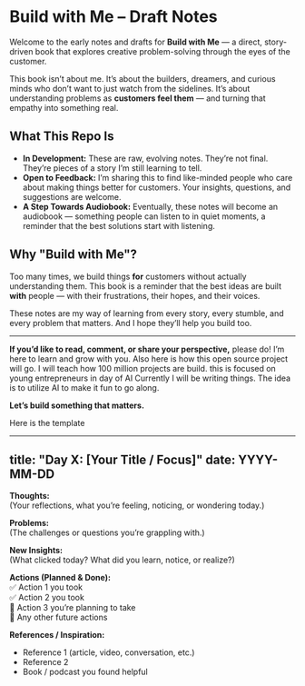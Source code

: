 # Build with Me – Draft Notes

Welcome to the early notes and drafts for **Build with Me** — a direct, story-driven book that explores creative problem-solving through the eyes of the customer.

This book isn’t about me. It’s about the builders, dreamers, and curious minds who don’t want to just watch from the sidelines. It’s about understanding problems as **customers feel them** — and turning that empathy into something real.

## What This Repo Is
- **In Development:** These are raw, evolving notes. They’re not final. They’re pieces of a story I’m still learning to tell.
- **Open to Feedback:** I’m sharing this to find like-minded people who care about making things better for customers. Your insights, questions, and suggestions are welcome.
- **A Step Towards Audiobook:** Eventually, these notes will become an audiobook — something people can listen to in quiet moments, a reminder that the best solutions start with listening.

## Why "Build with Me"?
Too many times, we build things **for** customers without actually understanding them. This book is a reminder that the best ideas are built **with** people — with their frustrations, their hopes, and their voices.

These notes are my way of learning from every story, every stumble, and every problem that matters. And I hope they’ll help you build too.

---

**If you’d like to read, comment, or share your perspective,** please do! I’m here to learn and grow with you.
Also here is how this open source project will go.
I will teach how 100 million projects are build. this is focused on young entrepreneurs in day of AI
Currently I will be writing things.
The idea is to utilize AI to make it fun to go along.

**Let’s build something that matters.**


Here is the template

---
title: "Day X: [Your Title / Focus]"
date: YYYY-MM-DD
---

**Thoughts:**  
(Your reflections, what you’re feeling, noticing, or wondering today.)

**Problems:**  
(The challenges or questions you’re grappling with.)

**New Insights:**  
(What clicked today? What did you learn, notice, or realize?)

**Actions (Planned & Done):**  
✅ Action 1 you took  
✅ Action 2 you took  
🔲 Action 3 you’re planning to take  
🔲 Any other future actions  

**References / Inspiration:**  
- Reference 1 (article, video, conversation, etc.)  
- Reference 2  
- Book / podcast you found helpful  

